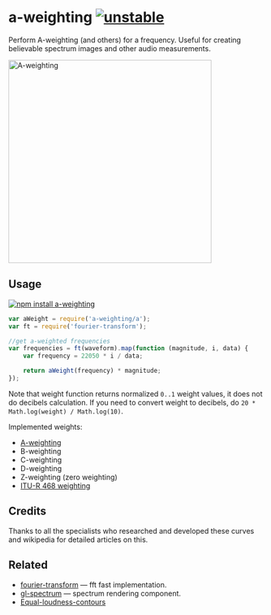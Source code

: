 # a-weighting [![unstable](http://badges.github.io/stability-badges/dist/unstable.svg)](http://github.com/badges/stability-badges)

Perform A-weighting (and others) for a frequency.
Useful for creating believable spectrum images and other audio measurements.

<img alt="A-weighting" src="https://upload.wikimedia.org/wikipedia/commons/3/39/Acoustic_weighting_curves_%281%29.svg" width="400"/>

## Usage

[![npm install a-weighting](https://nodei.co/npm/a-weighting.png?mini=true)](https://npmjs.org/package/a-weighting/)

```js
var aWeight = require('a-weighting/a');
var ft = require('fourier-transform');

//get a-weighted frequencies
var frequencies = ft(waveform).map(function (magnitude, i, data) {
	var frequency = 22050 * i / data;

	return aWeight(frequency) * magnitude;
});
```

Note that weight function returns normalized `0..1` weight values, it does not do decibels calculation. If you need to convert weight to decibels, do `20 * Math.log(weight) / Math.log(10)`.

Implemented weights:

* [A-weighting](https://en.wikipedia.org/wiki/A-weighting)
* B-weighting
* C-weighting
* D-weighting
* Z-weighting (zero weighting)
* [ITU-R 468 weighting](https://en.wikipedia.org/wiki/ITU-R_468_noise_weighting)

## Credits

Thanks to all the specialists who researched and developed these curves and wikipedia for detailed articles on this.

## Related

* [fourier-transform](https://github.com/scijs/fourier-transform) — fft fast implementation.
* [gl-spectrum](https://github.com/audio-lab/gl-spectrum) — spectrum rendering component.
* [Equal-loudness-contours](https://en.wikipedia.org/wiki/Equal-loudness_contour)